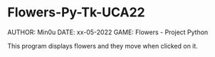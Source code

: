# Flowers-Py-Tk-UCA22

AUTHOR: Min0u
DATE: xx-05-2022
GAME: Flowers - Project Python

This program displays flowers and they move when clicked on it.
